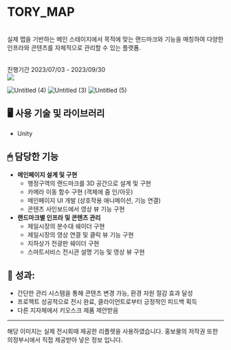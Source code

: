 # TORY_MAP
<br>
실제 맵을 기반하는 메인 스테이지에서 목적에 맞는 랜드마크와 기능을 매칭하여 다양한 인프라와 콘텐츠를 자체적으로 관리할 수 있는 플랫폼.

<br>진행기간 2023/07/03 - 2023/09/30
<br><img src="https://img.shields.io/badge/Unity-000000?style=for-the-badge&logo=Unity&logoColor=white">

![Untitled (4)](https://github.com/user-attachments/assets/91a62f6f-4d38-49e7-8603-65881a4e4203)
![Untitled (3)](https://github.com/user-attachments/assets/c4ad73f6-3509-4d7f-9230-320e281a0ff5)
![Untitled (5)](https://github.com/user-attachments/assets/08cbbe75-9c20-45d7-a38d-4c5282d1e474)


## 🖥 사용 기술 및 라이브러리
- Unity

## 🖱 담당한 기능
- **메인페이지 설계 및 구현**
    - 행정구역의 랜드마크를 3D 공간으로 설계 및 구현
    - 카메라 이동 함수 구현 (객체에 줌 인/아웃)
    - 메인페이지 UI 개발 (상호작용 애니메이션, 기능 연결)
    - 콘텐츠 사인보드에서 영상 뷰 기능 구현
- **랜드마크별 인프라 및 콘텐츠 관리**
    - 제일시장의 분수대 쉐이더 구현
    - 제일시장의 영상 연결 및 클릭 뷰 기능 구현
    - 지하상가 전광판 쉐이더 구현
    - 스마트서비스 전시관 설명 기능 및 영상 뷰 구현

## 💎 성과:
- 간단한 관리 시스템을 통해 콘텐츠 변경 가능, 환경 자원 절감 효과 달성
- 프로젝트 성공적으로 전시 완료, 클라이언트로부터 긍정적인 피드백 획득
- 다른 지자체에서 키오스크 제품 제안받음


---
해당 이미지는 실제 전시회때 제공한 리플렛을 사용하였습니다.
홍보물의 저작권 또한 의정부시에서 직접 제공받아 넣은 정보 입니다.
